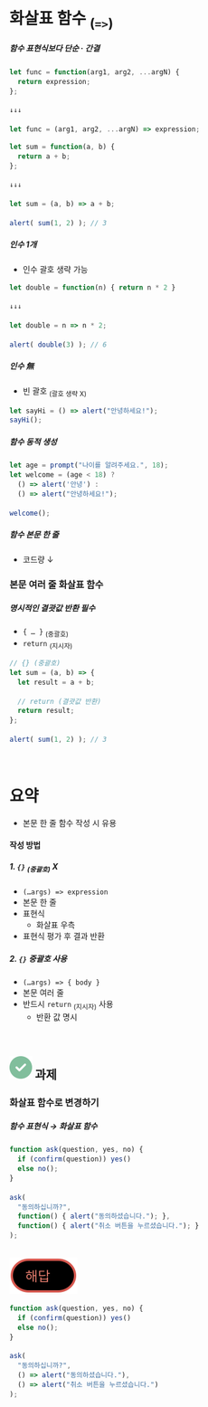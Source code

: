 화살표 함수 <sub>(`=>`)</sub>
====

##### 함수 표현식보다 단순 · 간결
```javascript
let func = function(arg1, arg2, ...argN) {
  return expression;
};

↓↓↓

let func = (arg1, arg2, ...argN) => expression;
```
```javascript
let sum = function(a, b) {
  return a + b;
};

↓↓↓

let sum = (a, b) => a + b;

alert( sum(1, 2) ); // 3
```

##### 인수 1개
- 인수 괄호 생략 가능
```javascript
let double = function(n) { return n * 2 }

↓↓↓

let double = n => n * 2;

alert( double(3) ); // 6
```

##### 인수 無
- 빈 괄호 <sub>(괄호 생략 X)</sub>
```javascript
let sayHi = () => alert("안녕하세요!");
sayHi();
```

##### 함수 동적 생성
```javascript
let age = prompt("나이를 알려주세요.", 18);
let welcome = (age < 18) ?
  () => alert('안녕') :
  () => alert("안녕하세요!");

welcome();
```

##### 함수 본문 한 줄
- 코드량 ↓

### 본문 여러 줄 화살표 함수

##### 명시적인 결괏값 반환 필수
- `{ … }` <sub>(중괄호)</sub>
- `return` <sub>(지시자)</sub>
```javascript
// {} (중괄호)
let sum = (a, b) => {
  let result = a + b;

  // return (결괏값 반환)
  return result;
};

alert( sum(1, 2) ); // 3
```

<br />

요약
====
- 본문 한 줄 함수 작성 시 유용

#### 작성 방법

##### 1. `{}` <sub>(중괄호)</sub> X
- `(…args) => expression`
- 본문 한 줄
- 표현식
  - 화살표 우측
- 표현식 평가 후 결과 반환

##### 2. `{}` 중괄호 사용
- `(…args) => { body }`
- 본문 여러 줄
- 반드시 `return` <sub>(지시자)</sub> 사용
  - 반환 값 명시

<br />

## <img class="icon" src="../../images/commons/icons/circle-check-solid.svg" /> 과제

### 화살표 함수로 변경하기

##### 함수 표현식 → 화살표 함수
```javascript
function ask(question, yes, no) {
  if (confirm(question)) yes()
  else no();
}

ask(
  "동의하십니까?",
  function() { alert("동의하셨습니다."); },
  function() { alert("취소 버튼을 누르셨습니다."); }
);
```

<br />

<img class="icon" src="../../images/commons/icons/circle-answer.svg" />

```javascript
function ask(question, yes, no) {
  if (confirm(question)) yes()
  else no();
}

ask(
  "동의하십니까?",
  () => alert("동의하셨습니다."),
  () => alert("취소 버튼을 누르셨습니다.")
);
```
